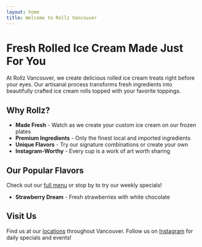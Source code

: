 ```yaml
---
layout: home
title: Welcome to Rollz Vancouver
---
```


# Fresh Rolled Ice Cream Made Just For You

At Rollz Vancouver, we create delicious rolled ice cream treats right before your eyes. Our artisanal process transforms fresh ingredients into beautifully crafted ice cream rolls topped with your favorite toppings.

## Why Rollz?

- **Made Fresh** - Watch as we create your custom ice cream on our frozen plates
- **Premium Ingredients** - Only the finest local and imported ingredients
- **Unique Flavors** - Try our signature combinations or create your own
- **Instagram-Worthy** - Every cup is a work of art worth sharing

## Our Popular Flavors

Check out our [full menu](/menu) or stop by to try our weekly specials!

- **Strawberry Dream** - Fresh strawberries with white chocolate

## Visit Us

Find us at our [locations](/locations) throughout Vancouver. Follow us on [Instagram](https://www.instagram.com/rollzicecreams/) for daily specials and events!